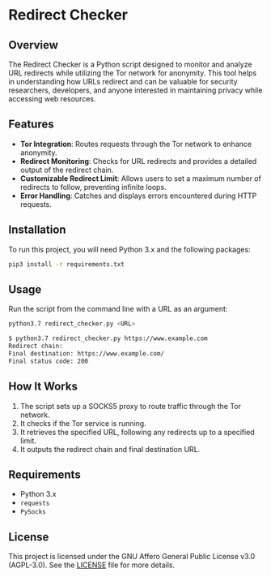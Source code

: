# Redirect Checker

## Overview
The Redirect Checker is a Python script designed to monitor and analyze URL redirects while utilizing the Tor network for anonymity. This tool helps in understanding how URLs redirect and can be valuable for security researchers, developers, and anyone interested in maintaining privacy while accessing web resources.

## Features
- **Tor Integration**: Routes requests through the Tor network to enhance anonymity.
- **Redirect Monitoring**: Checks for URL redirects and provides a detailed output of the redirect chain.
- **Customizable Redirect Limit**: Allows users to set a maximum number of redirects to follow, preventing infinite loops.
- **Error Handling**: Catches and displays errors encountered during HTTP requests.

## Installation
To run this project, you will need Python 3.x and the following packages:

```bash
pip3 install -r requirements.txt
```

## Usage
Run the script from the command line with a URL as an argument:

```bash
python3.7 redirect_checker.py <URL>

$ python3.7 redirect_checker.py https://www.example.com
Redirect chain:
Final destination: https://www.example.com/
Final status code: 200
```

## How It Works
1. The script sets up a SOCKS5 proxy to route traffic through the Tor network.
2. It checks if the Tor service is running.
3. It retrieves the specified URL, following any redirects up to a specified limit.
4. It outputs the redirect chain and final destination URL.

## Requirements
- Python 3.x
- `requests`
- `PySocks`

## License
This project is licensed under the GNU Affero General Public License v3.0 (AGPL-3.0). See the [LICENSE](LICENSE) file for more details.
